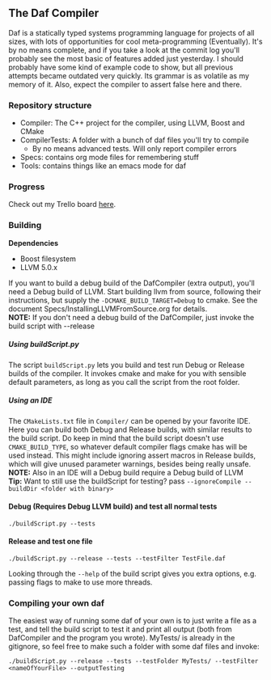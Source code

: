 ## The Daf Compiler
Daf is a statically typed systems programming language for projects of all sizes, with lots of opportunities for cool meta-programming (Eventually).
It's by no means complete, and if you take a look at the commit log you'll probably see the most basic of features added just yesterday.
I should probably have some kind of example code to show, but all previous attempts became outdated very quickly. Its grammar is as volatile as my memory of it.
Also, expect the compiler to assert false here and there.

### Repository structure
 - Compiler: The C++ project for the compiler, using LLVM, Boost and CMake
 - CompilerTests: A folder with a bunch of daf files you'll try to compile
   - By no means advanced tests. Will only report compiler errors
 - Specs: contains org mode files for remembering stuff
 - Tools: contains things like an emacs mode for daf

### Progress
Check out my Trello board [here](https://trello.com/b/bXCZLvBz "Daf trello board").

### Building
**Dependencies**
- Boost filesystem
- LLVM 5.0.x

If you want to build a debug build of the DafCompiler (extra output), you'll need a Debug build of LLVM.
Start building llvm from source, following their instructions, but supply the `-DCMAKE_BUILD_TARGET=Debug` to cmake.
See the document Specs/InstallingLLVMFromSource.org for details.  
**NOTE:** If you don't need a debug build of the DafCompiler, just invoke the build script with --release

##### Using buildScript.py
The script `buildScript.py` lets you build and test run Debug or Release builds of the compiler.
It invokes cmake and make for you with sensible default parameters, as long as you call the script from the root folder.
##### Using an IDE
The `CMakeLists.txt` file in `Compiler/` can be opened by your favorite IDE. Here you can build both Debug and Release builds, with similar results to the build script.
Do keep in mind that the build script doesn't use `CMAKE_BUILD_TYPE`, so whatever default compiler flags cmake has will be used instead.
This might include ignoring assert macros in Release builds, which will give unused parameter warnings, besides being really unsafe.  
**NOTE:** Also in an IDE will a Debug build require a Debug build of LLVM  
**Tip:** Want to still use the buildScript for testing? pass `--ignoreCompile --buildDir <folder with binary>`

#### Debug (Requires Debug LLVM build) and test all normal tests
```
./buildScript.py --tests
```

#### Release and test one file
```
./buildScript.py --release --tests --testFilter TestFile.daf
```

Looking through the `--help` of the build script gives you extra options, e.g. passing flags to make to use more threads.

### Compiling your own daf
The easiest way of running some daf of your own is to just write a file as a test, and tell the build script to test it and print all output (both from DafCompiler and the program you wrote).
MyTests/ is already in the gitignore, so feel free to make such a folder with some daf files and invoke:
```
./buildScript.py --release --tests --testFolder MyTests/ --testFilter <nameOfYourFile> --outputTesting
```

